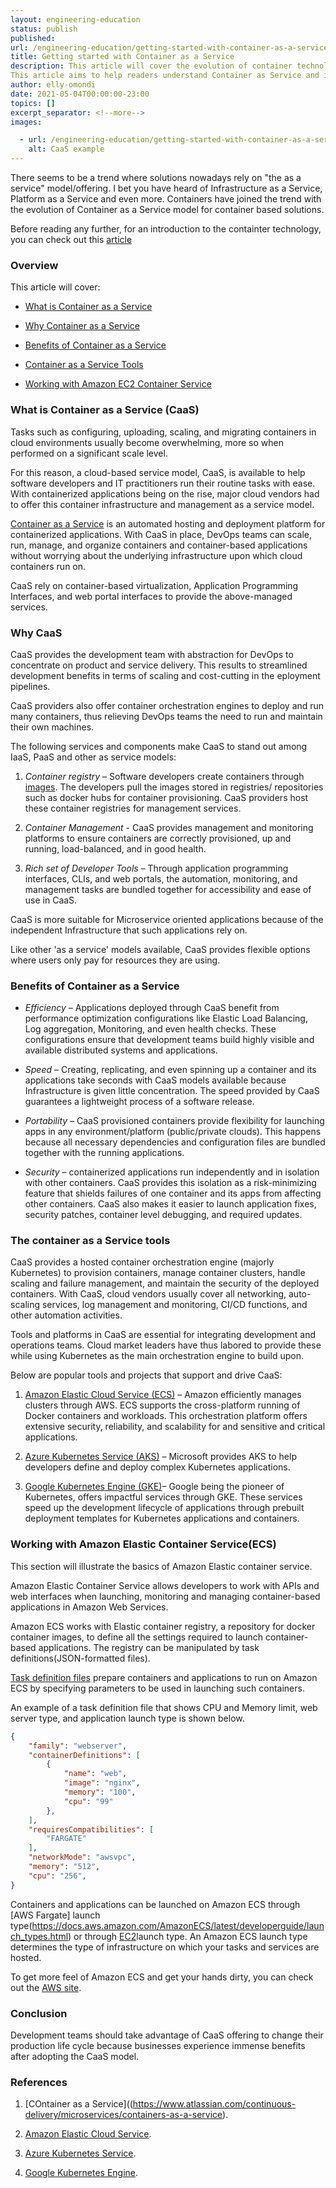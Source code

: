 ```yaml
---
layout: engineering-education
status: publish
published: 
url: /engineering-education/getting-started-with-container-as-a-service/
title: Getting started with Container as a Service
description: This article will cover the evolution of container technology into containter as a service model, essence of CaaS to developers, and the building blocks of Container as a Service . At the end of the article, the reader will learn how work with available CaaS tools. 
This article aims to help readers understand Container as Service and its benefits when working with containers.
author: elly-omondi
date: 2021-05-04T00:00:00-23:00
topics: []
excerpt_separator: <!--more-->
images:

  - url: /engineering-education/getting-started-with-container-as-a-service/hero.jpg
    alt: CaaS example
---
```


There seems to be a trend where solutions nowadays rely on "the as a service" model/offering. I bet you have heard of Infrastructure as a Service, Platform as a Service and even more.
Containers have joined the trend with the evolution of Container as a Service model for container based solutions.

<!--more-->

Before reading any further, for an introduction to the containter technology, you can check out this [article](https://www.section.io/engineering-education/history-of-container-technology/#:~:text=The%20Beginning&text=Container%20technology%20was%20born%20in,7%20and%20the%20chroot%20system.&text=This%20system%20was%20the%20first,two%20decades%20and%20remain%20dormant.)



### Overview
This article will cover:

- [What is Container as a Service](#what-is-container-as-a-service)

- [Why Container as a Service](#why-container-as-a-service)

- [Benefits of Container as a Service](#Benefits-of-container-as-a-service)

- [Container as a Service Tools](#Container-as-a-service-tools)

- [Working with Amazon EC2 Container Service](#Working-with-AmazonEC2-container-service)


### What is Container as a Service (CaaS)

Tasks such as configuring, uploading, scaling, and migrating containers in cloud environments usually become overwhelming, more so when performed on a significant scale level. 

For this reason, a cloud-based service model, CaaS, is available to help software developers and IT practitioners run their routine tasks with ease. With containerized applications being on the rise, major cloud vendors had to offer this container infrastructure and management as a service model.

 [Container as a Service](https://www.atlassian.com/continuous-delivery/microservices/containers-as-a-service) is an automated hosting and deployment platform for containerized applications. With CaaS in place, DevOps teams can scale,  run, manage, and organize containers and container-based applications without worrying about the underlying infrastructure upon which cloud containers run on.

CaaS rely on container-based virtualization, Application Programming Interfaces, and web portal interfaces to provide the above-managed services.


### Why CaaS

CaaS provides the development team with abstraction for DevOps to concentrate on product and service delivery. This results to streamlined development benefits in terms of scaling and cost-cutting in the eployment pipelines.

CaaS providers also offer container orchestration engines to deploy and run many containers, thus relieving DevOps teams the need to run and maintain their own machines.

The following services and components make CaaS to stand out among IaaS, PaaS and other as service models:

1. *Container registry* –  Software developers create containers through [images](https://phoenixnap.com/kb/docker-image-vs-container). The developers pull the images stored in registries/ repositories such as docker hubs for container provisioning. CaaS providers host these container registries for management services.

2. *Container Management* - CaaS provides management and monitoring platforms to ensure containers are correctly provisioned, up and running, load-balanced, and in good health.

3. *Rich set of Developer Tools* – Through application programming interfaces, CLIs, and web portals, the automation, monitoring, and management tasks are bundled together for accessibility and ease of use in CaaS.

CaaS is more suitable for Microservice oriented applications because of the independent Infrastructure that such applications rely on.

Like other 'as a service' models available, CaaS provides flexible options where users only pay for resources they are using.

### Benefits of Container as a Service


- *Efficiency* – Applications deployed through CaaS benefit from performance optimization configurations like Elastic Load Balancing, Log aggregation, Monitoring, and even health checks. These configurations ensure that development teams build highly visible and available distributed systems and applications.

- *Speed* – Creating, replicating, and even spinning up a container and its applications take seconds with CaaS models available because  Infrastructure is given little concentration. The speed provided by  CaaS guarantees a lightweight process of a software release.

- *Portability* – CaaS provisioned containers provide flexibility for launching apps in any environment/platform (public/private clouds). This happens because all necessary dependencies and configuration files are bundled together with the running applications.

- *Security* – containerized applications run independently and in isolation with other containers. CaaS provides this isolation as a risk-minimizing feature that shields failures of one container and its apps from affecting other containers.
CaaS also makes it easier to launch application fixes, security patches, container level debugging, and required updates.

### The container as a Service tools

CaaS provides a hosted container orchestration engine (majorly Kubernetes) to provision containers, manage container clusters, handle scaling and failure management, and maintain the security of the deployed containers.  With CaaS, cloud vendors usually cover all networking, auto-scaling services, log management and monitoring, CI/CD functions, and other automation activities.

Tools and platforms in CaaS are essential for integrating development and operations teams.  Cloud market leaders have thus labored to provide these while using Kubernetes as the main orchestration engine to build upon.

Below are popular tools and projects that support and drive CaaS:

1. [Amazon Elastic Cloud Service (ECS)]() – Amazon efficiently manages clusters through AWS. ECS supports the cross-platform running of Docker containers and workloads.
This orchestration platform offers extensive security, reliability, and scalability for and sensitive and critical applications.

2. [Azure Kubernetes Service (AKS)](https://azure.microsoft.com/en-us/services/kubernetes-service/#getting-started) – Microsoft provides AKS to help developers define and deploy complex Kubernetes applications. 

3. [Google Kubernetes Engine (GKE)](https://cloud.google.com/kubernetes-engine)– Google being the pioneer of Kubernetes, offers impactful services through GKE. These services speed up the development lifecycle of applications through prebuilt deployment templates for Kubernetes applications and containers.
 


### Working with Amazon Elastic Container Service(ECS)
This section will illustrate the basics of Amazon Elastic container service.

Amazon Elastic Container Service allows developers to work with APIs and web interfaces when launching, monitoring and managing container-based applications in Amazon Web Services.


Amazon ECS works with Elastic container registry, a repository for docker container images, to define all the settings required to launch container-based applications. The registry can be manipulated by task definitions(JSON-formatted files).

[Task definition files](https://docs.aws.amazon.com/AmazonECS/latest/developerguide/task_definitions.html) prepare containers and applications to run on Amazon ECS by specifying parameters to be used in launching such containers.

An example of a task definition file that shows CPU and Memory limit, web server type, and application launch type is shown below.

```JSON
{
    "family": "webserver",
    "containerDefinitions": [
        {
            "name": "web",
            "image": "nginx",
            "memory": "100",
            "cpu": "99"
        },
    ],
    "requiresCompatibilities": [
        "FARGATE"
    ],
    "networkMode": "awsvpc",
    "memory": "512",
    "cpu": "256",
}
```
Containers and applications can be launched on Amazon ECS through [AWS Fargate] launch type(https://docs.aws.amazon.com/AmazonECS/latest/developerguide/launch_types.html) or through [EC2](https://docs.aws.amazon.com/AmazonECS/latest/developerguide/launch_types.html)launch type.
An Amazon ECS launch type determines the type of infrastructure on which your tasks and services are hosted.

To get more feel of Amazon ECS and get your hands dirty, you can check out the [AWS site](https://aws.amazon.com/ecs/getting-started/).



### Conclusion

Development teams should take advantage of CaaS offering to change their production life cycle because businesses experience immense benefits after adopting the CaaS model.



### References

1. [COntainer as a Service]((https://www.atlassian.com/continuous-delivery/microservices/containers-as-a-service).

2. [ Amazon Elastic Cloud Service](https://aws.amazon.com/ecs/getting-started/).

3. [Azure Kubernetes Service](https://azure.microsoft.com/en-us/services/kubernetes-service/#getting-started).
 
4. [Google Kubernetes Engine](https://cloud.google.com/kubernetes-engine).
